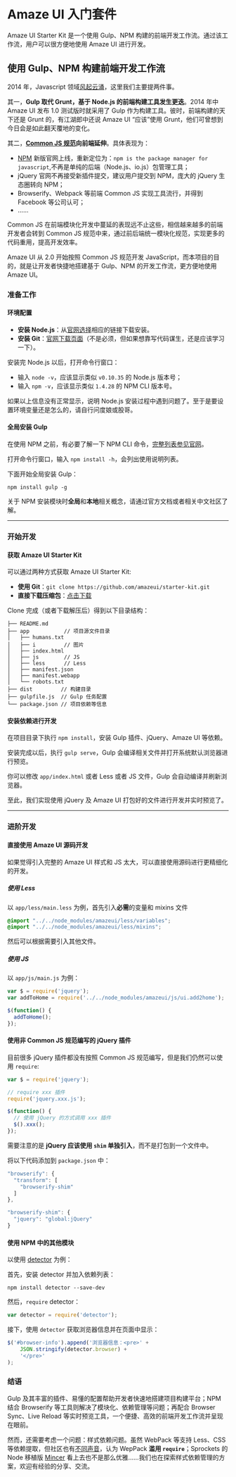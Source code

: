 # Amaze UI 入门套件

Amaze UI Starter Kit 是一个使用 Gulp、NPM 构建的前端开发工作流。通过该工作流，用户可以很方便地使用 Amaze UI 进行开发。

## 使用 Gulp、NPM 构建前端开发工作流

2014 年，Javascript 领域[风起云涌](http://www.infoq.com/news/2014/12/javascript-review-2014)，这里我们主要提两件事。

其一，**Gulp 取代 Grunt，基于 Node.js 的前端构建工具发生更迭**。2014 年中 Amaze UI 发布 1.0 测试版时就采用了 Gulp 作为构建工具。彼时，前端构建的天下还是 Grunt 的，有江湖郎中还说 Amaze UI “应该”使用 Grunt，他们可曾想到今日会是如此翻天覆地的变化。

其二，**[Common JS 规范](http://wiki.commonjs.org/wiki/CommonJS)向前端延伸**。具体表现为：

- [NPM](https://www.npmjs.com) 新版官网上线，重新定位为：`npm is the package manager for javascript`,不再是单纯的后端（Node.js、io.js）包管理工具；
- jQuery 官网不再接受新插件提交，建议用户提交到 NPM，庞大的 jQuery 生态圈转向 NPM；
- Browserify、Webpack 等前端 Common JS 实现工具流行，并得到 Facebook 等公司认可；
- ……

Common JS 在前端模块化开发中蔓延的表现远不止这些，相信越来越多的前端开发者会转到 Common JS 规范中来，通过前后端统一模块化规范，实现更多的代码重用，提高开发效率。

Amaze UI 从 2.0 开始按照 Common JS 规范开发 JavaScript，而本项目的目的，就是让开发者快捷地搭建基于 Gulp、NPM 的开发工作流，更方便地使用 Amaze UI。

### 准备工作

#### 环境配置

- **安装 Node.js**：从[官网选择](http://nodejs.org/download/)相应的链接下载安装。
- **安装 Git**：[官网下载页面](http://git-scm.com/downloads)（不是必须，但如果想靠写代码谋生，还是应该学习一下）。

安装完 Node.js 以后，打开命令行窗口：

- 输入 `node -v`，应该显示类似 `v0.10.35` 的 Node.js 版本号；
- 输入 `npm -v`，应该显示类似 `1.4.28` 的 NPM CLI 版本号。

如果以上信息没有正常显示，说明 Node.js 安装过程中遇到问题了。至于是要设置环境变量还是怎么的，请自行问度娘或股哥。

#### 全局安装 Gulp

在使用 NPM 之前，有必要了解一下 NPM CLI 命令，[完整列表参见官网](https://docs.npmjs.com/cli/install)。

打开命令行窗口，输入 `npm install -h`，会列出使用说明列表。

下面开始全局安装 Gulp：

```
npm install gulp -g
```

关于 NPM 安装模块时**全局**和**本地**相关概念，请通过官方文档或者相关中文社区了解。

---

### 开始开发

#### 获取 Amaze UI Starter Kit

可以通过两种方式获取 Amaze UI Starter Kit:

- **使用 Git**：`git clone https://github.com/amazeui/starter-kit.git`
- **直接下载压缩包**：[点击下载](https://github.com/amazeui/starter-kit/archive/master.zip)

Clone 完成（或者下载解压后）得到以下目录结构：

```
├── README.md
├── app           // 项目源文件目录
│   ├── humans.txt
│   ├── i         // 图片
│   ├── index.html
│   ├── js        // JS
│   ├── less      // Less
│   ├── manifest.json
│   ├── manifest.webapp
│   └── robots.txt
├── dist         // 构建目录
├── gulpfile.js  // Gulp 任务配置
└── package.json // 项目依赖等信息
```

#### 安装依赖进行开发

在项目目录下执行 `npm install`，安装 Gulp 插件、jQuery、Amaze UI 等依赖。

安装完成以后，执行 `gulp serve`，Gulp 会编译相关文件并打开系统默认浏览器进行预览。

你可以修改 `app/index.html` 或者 Less 或者 JS 文件，Gulp 会自动编译并刷新浏览器。

至此，我们实现使用 jQuery 及 Amaze UI 打包好的文件进行开发并实时预览了。

---

### 进阶开发

#### 直接使用 Amaze UI 源码开发

如果觉得引入完整的 Amaze UI 样式和 JS 太大，可以直接使用源码进行更精细化的开发。

##### 使用 Less

以 `app/less/main.less` 为例，首先引入**必需**的变量和 mixins 文件

```css
@import "../../node_modules/amazeui/less/variables";
@import "../../node_modules/amazeui/less/mixins";
```

然后可以根据需要引入其他文件。

##### 使用 JS

以 `app/js/main.js` 为例：

```js
var $ = require('jquery');
var addToHome = require('../../node_modules/amazeui/js/ui.add2home');

$(function() {
  addToHome();
});
```

#### 使用非 Common JS 规范编写的 jQuery 插件

目前很多 jQuery 插件都没有按照 Common JS 规范编写，但是我们仍然可以使用 `require`:

```js
var $ = require('jquery');

// require xxx 插件
require('jquery.xxx.js');

$(function() {
  // 使用 jQuery 的方式调用 xxx 插件
  $().xxx();
});
```

需要注意的是 **jQuery 应该使用 `shim` 单独引入**，而不是打包到一个文件中。

将以下代码添加到 `package.json` 中：

```js
"browserify": {
  "transform": [
    "browserify-shim"
  ]
},

"browserify-shim": {
  "jquery": "global:jQuery"
}
```

#### 使用 NPM 中的其他模块

以使用 [detector](https://github.com/hotoo/detector) 为例：

首先，安装 detector 并加入依赖列表：

```
npm install detector --save-dev
```

然后，`require` detector：

```js
var detector = require('detector');
```

接下，使用 `detector` 获取浏览器信息并在页面中显示：

```js
$('#browser-info').append('浏览器信息：<pre>' +
    JSON.stringify(detector.browser) +
    '</pre>'
);
```

### 结语

Gulp 及其丰富的插件、易懂的配置帮助开发者快速地搭建项目构建平台；NPM 结合 Browserify 等工具则解决了模块化、依赖管理等问题；再配合 Browser Sync、Live Reload 等实时预览工具，一个便捷、高效的前端开发工作流并呈现在眼前。

然而，还需要考虑一个问题：样式依赖问题。虽然 WebPack 等支持 Less、CSS 等依赖提取，但社区也有[不同声音](http://mattdesl.svbtle.com/browserify-vs-webpack)，认为 WepPack **滥用 `require`**；Sprockets 的 Node 移植版 [Mincer](https://github.com/nodeca/mincer) 看上去也不是那么优雅……我们也在探索样式依赖管理的方案，欢迎有经验的分享、交流。
